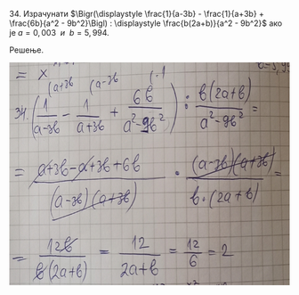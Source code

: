 $34.$ Израчунати $\Bigr(\displaystyle \frac{1}{a-3b} - \frac{1}{a+3b} + \frac{6b}{a^2 - 9b^2}\Bigl) : \displaystyle \frac{b(2a+b)}{a^2 - 9b^2}$ aко је $a = 0,003 ~~и~~ b = 5,994.$

Решење.

<img width="800" height="400" src="slike/34.jpg"><br>
